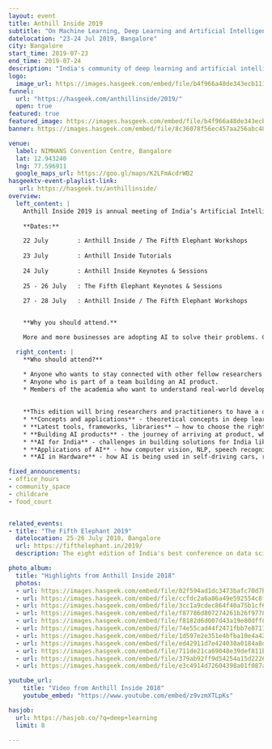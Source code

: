 ```yaml
---
layout: event
title: Anthill Inside 2019
subtitle: "On Machine Learning, Deep Learning and Artificial Intelligence: concepts and applications and tools"
datelocation: "23-24 Jul 2019, Bangalore"
city: Bangalore
start_time: 2019-07-23
end_time: 2019-07-24
description: "India's community of deep learning and artificial intelligence practitioners"
logo:
  image_url: https://images.hasgeek.com/embed/file/b4f966a48de343ecb111cde4c2e8a34e
funnel:
  url: "https://hasgeek.com/anthillinside/2019/"
  open: true
featured: true
featured_image: https://images.hasgeek.com/embed/file/b4f966a48de343ecb111cde4c2e8a34e
banner: https://images.hasgeek.com/embed/file/8c36078f56ec457aa256abc4809e95fb

venue:
  label: NIMHANS Convention Centre, Bangalore
  lat: 12.943240
  lng: 77.596911
  google_maps_url: https://goo.gl/maps/K2LFmAcdrWB2
hasgeektv-event-playlist-link:
   url: https://hasgeek.tv/anthillinside/
overview:
  left_content: |
    Anthill Inside 2019 is annual meeting of India’s Artificial Intelligence community. It’s the largest gathering of researchers and practitioners in India who are pushing the boundaries of AI to have a dialogue on machine learning, deep learning and Artificial Intelligence. Anthill Inside aims to strengthen the Indian AI community and enable them in their journey in building solutions for India and the world by bridging the gap between concepts & latest research with realities on the ground.
    
    **Dates:**

    22 July        : Anthill Inside / The Fifth Elephant Workshops
    
    23 July        : Anthill Inside Tutorials
    
    24 July        : Anthill Inside Keynotes & Sessions
    
    25 - 26 July   : The Fifth Elephant Keynotes & Sessions
    
    27 - 28 July   : Anthill Inside / The Fifth Elephant Workshops 


    **Why you should attend.**

    More and more businesses are adopting AI to solve their problems. Come to Anthill Inside 2019 and listen to talks by fellow researchers and practitioners about the challenges they faced in their AI journey! Join discussions on topics of your interest, interact with experts and learn from the best trainers.

  right_content: |
    **Who should attend?**

    * Anyone who wants to stay connected with other fellow researchers and practitioners from India and get updated about the developments in machine learning, deep learning, and artificial intelligence.
    * Anyone who is part of a team building an AI product.
    * Members of the academia who want to understand real-world developments and how concepts are being applied.
    
  
    **This edition will bring researchers and practitioners to have a dialogue about the following broad areas:**
    * **Concepts and applications** - theoretical concepts in deep learning, AI and machine learning – and how these have been applied in real life situations / specific domains.
    * **Latest tools, frameworks, libraries** – how to choose the right technology stack for your needs.
    * **Building AI products** - the journey of arriving at product, when to use AI, deep learning or machine learning.
    * **AI for India** - challenges in building solutions for India like understanding conversation in regional languages.
    * **Applications of AI** - how computer vision, NLP, speech recognition and video analytics are applied in various domains and in building products.
    * **AI in Hardware** - how AI is being used in self-driving cars, robots etc, how to build high performance systems using GPUs to power AI, other major developments like Google’s TPU.

fixed_announcements:
- office_hours
- community_space
- childcare
- food_court


related_events:
- title: "The Fifth Elephant 2019"
  datelocation: 25-26 July 2018, Bangalore
  url: https://fifthelephant.in/2019/
  description: The eight edition of India's best conference on data science.

photo_album:
  title: "Highlights from Anthill Inside 2018"
  photos:
  - url: https://images.hasgeek.com/embed/file/02f594ad1dc3473bafc70d7b1e5f9f66?size=640x480
  - url: https://images.hasgeek.com/embed/file/ccfdc2a6a86a49e592554c8fce510dcf?size=640x480
  - url: https://images.hasgeek.com/embed/file/3cc1a9cdec864f40a75b1cf66a19bfed?size=640x480
  - url: https://images.hasgeek.com/embed/file/f87786d807274261b26f9778287034b4?size=640x480
  - url: https://images.hasgeek.com/embed/file/f8182d6d007d43a19e80dff83c887910?size=640x480
  - url: https://images.hasgeek.com/embed/file/74e55cad44f2471fbb7e8711e60b4bb0?size=640x480
  - url: https://images.hasgeek.com/embed/file/1d597e2e351e4bfba10e4a426043ebec?size=640x480
  - url: https://images.hasgeek.com/embed/file/ed42911d7e424030a0184a8d781812e7?size=640x480
  - url: https://images.hasgeek.com/embed/file/711de21ca69048e39def811ba2b60b41?size=640x480
  - url: https://images.hasgeek.com/embed/file/379ab92ff9d54254a15d2226f5569bce?size=640x480
  - url: https://images.hasgeek.com/embed/file/e3c4914d72604398a01f087a05f9cb89?size=640x480

youtube_url:
    title: "Video from Anthill Inside 2018"
    youtube_embed: "https://www.youtube.com/embed/z9vzmXTLpKs"

hasjob:
  url: https://hasjob.co/?q=deep+learning
  limit: 8

---
```

